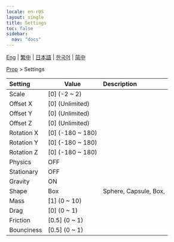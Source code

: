 ```yaml
---
locale: en-rUS
layout: single
title: Settings
toc: false
sidebar:
  nav: "docs"
---
```

[Eng](/dancexr/menu/2025.4/prop/settings) | [繁中](/tw/dancexr/menu/2025.4/prop/settings) | [日本語](/jp/dancexr/menu/2025.4/prop/settings) | [한국어](/kr/dancexr/menu/2025.4/prop/settings) | [简中](/zh/dancexr/menu/2025.4/prop/settings)

[Prop](../menu#Prop) > Settings



| Setting | Value | Description |
| :--- | --- | :--- |
| Scale | [0] (-2 ~ 2) | 
| Offset X | [0] (Unlimited) | 
| Offset Y | [0] (Unlimited) | 
| Offset Z | [0] (Unlimited) | 
| Rotation X | [0] (-180 ~ 180) | 
| Rotation Y | [0] (-180 ~ 180) | 
| Rotation Z | [0] (-180 ~ 180) | 
| Physics | OFF | 
| Stationary | OFF | 
| Gravity | ON | 
| Shape | Box | Sphere, Capsule, Box, 
| Mass | [1] (0 ~ 10) | 
| Drag | [0] (0 ~ 1) | 
| Friction | [0.5] (0 ~ 1) | 
| Bounciness | [0.5] (0 ~ 1) | 
